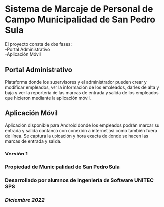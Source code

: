 # Sistema de Marcaje de Personal de Campo Municipalidad de San Pedro Sula
El proyecto consta de dos fases:<br>
-Portal Administrativo<br>
-Aplicación Móvil

## Portal Administrativo
Plataforma donde los supervisores y el administrador pueden crear y modificar empleados, ver la información de los empleados, darles de alta y baja y ver la reportería de las marcas de entrada y salida de los empleados que hicieron mediante la aplicación móvil.

## Aplicación Móvil
Aplicación disponible para Android donde los empleados podrán marcar su entrada y salida contando con conexión a internet así como también fuera de línea.
Se captura la ubicación y hora exacta de donde se hacen las marcas de entrada y salida.

### Versión 1

### Propiedad de Municipalidad de San Pedro Sula
### Desarrollado por alumnos de Ingeniería de Software UNITEC SPS

### *Diciembre 2022* ###
